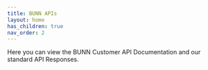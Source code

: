 ```yaml
---
title: BUNN APIs
layout: home
has_children: true
nav_order: 2
---
```


Here you can view the BUNN Customer API Documentation and our standard API Responses.
